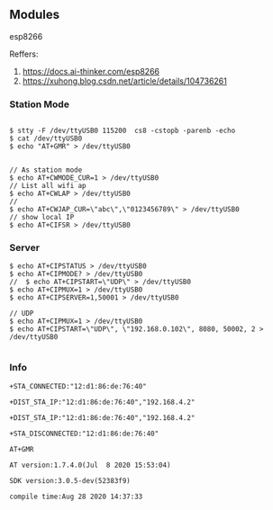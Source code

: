 ## Modules
esp8266

Reffers:

1. https://docs.ai-thinker.com/esp8266
2. https://xuhong.blog.csdn.net/article/details/104736261



### Station Mode

```

$ stty -F /dev/ttyUSB0 115200  cs8 -cstopb -parenb -echo 
$ cat /dev/ttyUSB0
$ echo "AT+GMR" > /dev/ttyUSB0


// As station mode
$ echo AT+CWMODE_CUR=1 > /dev/ttyUSB0
// List all wifi ap
$ echo AT+CWLAP > /dev/ttyUSB0
// 
$ echo AT+CWJAP_CUR=\"abc\",\"0123456789\" > /dev/ttyUSB0
// show local IP
$ echo AT+CIFSR > /dev/ttyUSB0
```

### Server

```
$ echo AT+CIPSTATUS > /dev/ttyUSB0
$ echo AT+CIPMODE? > /dev/ttyUSB0
//  $ echo AT+CIPSTART=\"UDP\" > /dev/ttyUSB0
$ echo AT+CIPMUX=1 > /dev/ttyUSB0
$ echo AT+CIPSERVER=1,50001 > /dev/ttyUSB0

```

```
// UDP
$ echo AT+CIPMUX=1 > /dev/ttyUSB0
$ echo AT+CIPSTART=\"UDP\", \"192.168.0.102\", 8080, 50002, 2 > /dev/ttyUSB0


```



### Info 
```
+STA_CONNECTED:"12:d1:86:de:76:40"

+DIST_STA_IP:"12:d1:86:de:76:40","192.168.4.2"

+DIST_STA_IP:"12:d1:86:de:76:40","192.168.4.2"

+STA_DISCONNECTED:"12:d1:86:de:76:40"

AT+GMR

AT version:1.7.4.0(Jul  8 2020 15:53:04)

SDK version:3.0.5-dev(52383f9)

compile time:Aug 28 2020 14:37:33
```